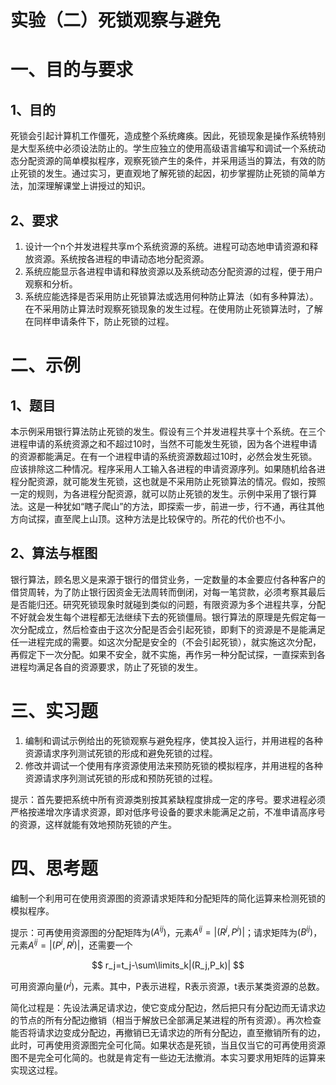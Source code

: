 ﻿# 实验（二）死锁观察与避免

# 一、目的与要求

## 1、目的

死锁会引起计算机工作僵死，造成整个系统瘫痪。因此，死锁现象是操作系统特别是大型系统中必须设法防止的。学生应独立的使用高级语言编写和调试一个系统动态分配资源的简单模拟程序，观察死锁产生的条件，并采用适当的算法，有效的防止死锁的发生。通过实习，更直观地了解死锁的起因，初步掌握防止死锁的简单方法，加深理解课堂上讲授过的知识。

## 2、要求

1. 设计一个n个并发进程共享m个系统资源的系统。进程可动态地申请资源和释放资源。系统按各进程的申请动态地分配资源。
2. 系统应能显示各进程申请和释放资源以及系统动态分配资源的过程，便于用户观察和分析。
3. 系统应能选择是否采用防止死锁算法或选用何种防止算法（如有多种算法）。在不采用防止算法时观察死锁现象的发生过程。在使用防止死锁算法时，了解在同样申请条件下，防止死锁的过程。

# 二、示例

## 1、题目

本示例采用银行算法防止死锁的发生。假设有三个并发进程共享十个系统。在三个进程申请的系统资源之和不超过10时，当然不可能发生死锁，因为各个进程申请的资源都能满足。在有一个进程申请的系统资源数超过10时，必然会发生死锁。应该排除这二种情况。程序采用人工输入各进程的申请资源序列。如果随机给各进程分配资源，就可能发生死锁，这也就是不采用防止死锁算法的情况。假如，按照一定的规则，为各进程分配资源，就可以防止死锁的发生。示例中采用了银行算法。这是一种犹如“瞎子爬山”的方法，即探索一步，前进一步，行不通，再往其他方向试探，直至爬上山顶。这种方法是比较保守的。所花的代价也不小。

## 2、算法与框图

银行算法，顾名思义是来源于银行的借贷业务，一定数量的本金要应付各种客户的借贷周转，为了防止银行因资金无法周转而倒闭，对每一笔贷款，必须考察其最后是否能归还。研究死锁现象时就碰到类似的问题，有限资源为多个进程共享，分配不好就会发生每个进程都无法继续下去的死锁僵局。银行算法的原理是先假定每一次分配成立，然后检查由于这次分配是否会引起死锁，即剩下的资源是不是能满足任一进程完成的需要。如这次分配是安全的（不会引起死锁），就实施这次分配，再假定下一次分配。如果不安全，就不实施，再作另一种分配试探，一直探索到各进程均满足各自的资源要求，防止了死锁的发生。

# 三、实习题

1. 编制和调试示例给出的死锁观察与避免程序，使其投入运行，并用进程的各种资源请求序列测试死锁的形成和避免死锁的过程。
2. 修改并调试一个使用有序资源使用法来预防死锁的模拟程序，并用进程的各种资源请求序列测试死锁的形成和预防死锁的过程。

提示：首先要把系统中所有资源类别按其紧缺程度排成一定的序号。要求进程必须严格按递增次序请求资源，即对低序号设备的要求未能满足之前，不准申请高序号的资源，这样就能有效地预防死锁的产生。

# 四、思考题

编制一个利用可在使用资源图的资源请求矩阵和分配矩阵的简化运算来检测死锁的模拟程序。

提示：可再使用资源图的分配矩阵为$(A^{ij})$，元素$A^{ij}=|(R^j,P^i)|$；请求矩阵为$(B^{ij})$，元素$A^{ij}=|(P^i,R^j)|$，还需要一个

$$
r_j=t_j-\sum\limits_k|(R_j,P_k)|
$$

可用资源向量$(r^j)$，元素。其中，P表示进程，R表示资源，t表示某类资源的总数。

简化过程是：先设法满足请求边，使它变成分配边，然后把只有分配边而无请求边的节点的所有分配边撤销（相当于解放已全部满足某进程的所有资源）。再次检查能否将请求边变成分配边，再撤销已无请求边的所有分配边，直至撤销所有的边，此时，可再使用资源图完全可化简。如果状态是死锁，当且仅当它的可再使用资源图不是完全可化简的。也就是肯定有一些边无法撤消。本实习要求用矩阵的运算来实现这过程。
